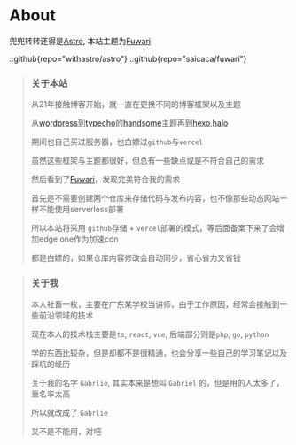 # About
兜兜转转还得是[Astro](https://github.com/withastro/astro), 本站主题为[Fuwari](https://github.com/saicaca/fuwari)

::github{repo="withastro/astro"}
::github{repo="saicaca/fuwari"}

> ### 关于本站
> 从21年接触博客开始，就一直在更换不同的博客框架以及主题
>
> 从[wordpress](https://wordpress.org/)到[typecho](https://typecho.org/)的[handsome](https://www.ihewro.com/archives/489/)主题再到[hexo](https://hexo.io/),[halo](https://www.halo.run/)
>
> 期间也自己买过服务器，也白嫖过```github```与```vercel```
>
> 虽然这些框架与主题都很好，但总有一些缺点或是不符合自己的需求
>
> 然后看到了[Fuwari](https://github.com/saicaca/fuwari)，发现完美符合我的需求
>
> 首先是不需要创建两个仓库来存储代码与发布内容，也不像那些动态网站一样不能使用serverless部署
>
> 所以本站将采用 ```github```存储 + ```vercel```部署的模式，等后面备案下来了会增加edge one作为加速cdn
>
> 都是白嫖的，如果仓库内容修改会自动同步，省心省力又省钱

> ### 关于我
> 本人社畜一枚，主要在广东某学校当讲师，由于工作原因，经常会接触到一些前沿领域的技术
>
> 现在本人的技术栈主要是```ts```, ```react```, ```vue```, 后端部分则是```php```, ```go```, ```python```
>
> 学的东西比较杂，但是却都不是很精通，也会分享一些自己的学习笔记以及踩坑的经历
>
>
> 关于我的名字 ```Gabrlie```, 其实本来是想叫 ```Gabriel``` 的，但是用的人太多了，重名率太高
>
> 所以就改成了 ```Gabrlie```
>
> 又不是不能用，对吧